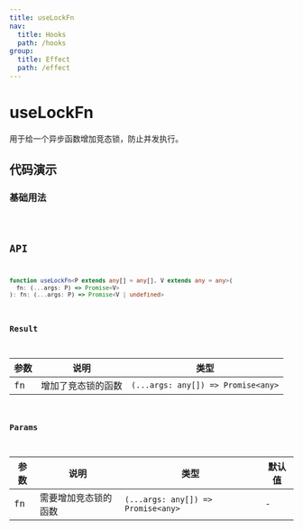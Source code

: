 ```yaml
---
title: useLockFn
nav:
  title: Hooks
  path: /hooks
group:
  title: Effect
  path: /effect
---
```


# useLockFn

用于给一个异步函数增加竞态锁，防止并发执行。

## 代码演示

### 基础用法

<code src="./demo/demo01.tsx" />

## API

```typescript
function useLockFn<P extends any[] = any[], V extends any = any>(
  fn: (...args: P) => Promise<V>
): fn: (...args: P) => Promise<V | undefined>
```

### Result

| 参数 | 说明               | 类型                               |
|------|--------------------|------------------------------------|
| fn   | 增加了竞态锁的函数 | `(...args: any[]) => Promise<any>` |

### Params

| 参数 | 说明                 | 类型                               | 默认值 |
|------|----------------------|------------------------------------|--------|
| fn   | 需要增加竞态锁的函数 | `(...args: any[]) => Promise<any>` | -      |


